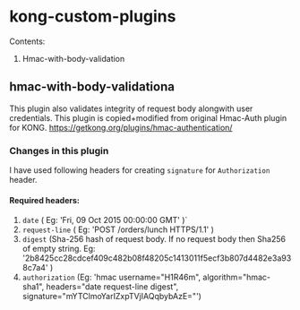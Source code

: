 # kong-custom-plugins

Contents:
1. Hmac-with-body-validation

## hmac-with-body-validationa
This plugin also validates integrity of request body alongwith user credentials.
This plugin is copied+modified from original Hmac-Auth plugin for KONG. https://getkong.org/plugins/hmac-authentication/

### Changes in this plugin
I have used following headers for creating `signature` for `Authorization` header.

#### Required headers:
1. `date` ( Eg: 'Fri, 09 Oct 2015 00:00:00 GMT' )`
2. `request-line` ( Eg: 'POST /orders/lunch HTTPS/1.1' )
3. `digest` (Sha-256 hash of request body. If no request body then Sha256 of empty string. Eg: '2b8425cc28cdcef409c482b08f48205c1413011f5ecf3b807d4482e3a938c7a4' )
4. `authorization` (Eg: 'hmac username="H1R46m", algorithm="hmac-sha1", headers="date request-line digest", signature="mYTClmoYarIZxpTVjIAQqbybAzE="')
